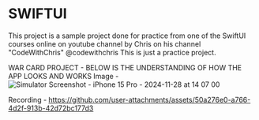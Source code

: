 SWIFTUI 
==================================================
This project is a sample project done for practice from one of the SwiftUI courses online on youtube channel by Chris on his channel "CodeWithChris" @codewithchris
This is just a practice project.


WAR CARD PROJECT - BELOW IS THE UNDERSTANDING OF HOW THE APP LOOKS AND WORKS
Image -
![Simulator Screenshot - iPhone 15 Pro - 2024-11-28 at 14 07 00](https://github.com/user-attachments/assets/08f0cb11-9964-47ec-bd34-979c30ae1a7b)

Recording - 
https://github.com/user-attachments/assets/50a276e0-a766-4d2f-913b-42d72bc177d3

